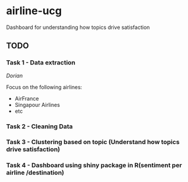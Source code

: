 # airline-ucg
Dashboard for understanding how topics drive satisfaction

## TODO

### Task 1 - Data extraction

*Dorian*

Focus on the following airlines:
- AirFrance
- Singapour Airlines
- etc

### Task 2 - Cleaning Data 

### Task 3 - Clustering based on topic (Understand how topics drive satisfaction)

### Task 4 - Dashboard using shiny package in R(sentiment per airline /destination)
